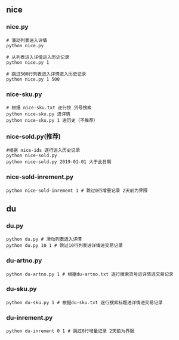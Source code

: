 ## nice

### nice.py

```
# 滑动列表进入详情
python nice.py

# 从列表进入详情进入历史记录
python nice.py 1

# 跳过500行列表进入详情进入历史记录
python nice.py 1 500
```

### nice-sku.py

```
# 根据 nice-sku.txt 逐行按 货号搜索
python nice-sku.py 进详情
python nice-sku.py 1 进历史（不推荐）
```

### nice-sold.py(推荐)

```
#根据 nice-ids 逐行进入历史记录
python nice-sold.py
python nice-sold.py 2019-01-01 大于此日期

```

### nice-sold-inrement.py
```
python nice-sold-inrement 1 # 跳过0行增量记录 2天前为界限
```

## du

### du.py
```
python du.py # 滑动列表进入详情
python du.py 10 1 # 跳过10行列表进详情进交易记录
```

### du-artno.py
```
python du-artno.py 1 # 根据du-artno.txt 逐行搜索货号进详情进交易记录
```

### du-sku.py
```
python du-sku.py 1 # 根据du-sku.txt 逐行搜索标题进详情进交易记录
```

### du-inrement.py
```
python du-inrement 0 1 # 跳过0行增量记录 2天前为界限
```

